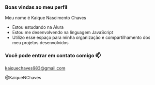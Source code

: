 ### Boas vindas ao meu perfil 

Meu nome é Kaique Nascimento Chaves

- Estou estudando na Alura
- Estou me desenvolvendo na linguagem JavaScript		                                                                                                 
- Utilizo esse espaço para minha organização e compartilhamento dos meu projetos desenvolvidos

### Você pode entrar em contato comigo 📫

kaiquechaves683@gmail.com

@KaiqueNChaves
